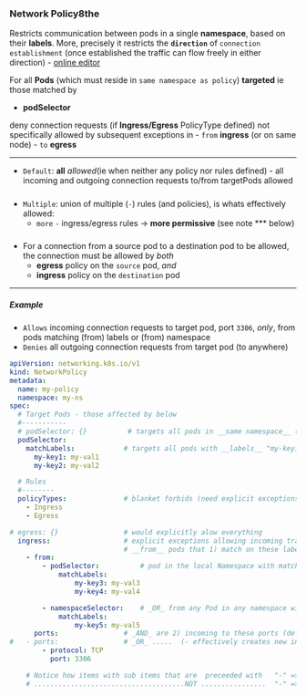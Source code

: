 
### Network Policy8the 
Restricts communication between pods in a single **namespace**, based on their **labels**.
More, precisely it restricts the **`direction`** of `connection establishment` (once established the traffic can flow freely in either direction) - [online editor](https://editor.networkpolicy.io/)

For all **Pods** (which must reside in `same namespace as policy`) **targeted** ie those matched by 
- **podSelector**

 deny connection requests (if **Ingress/Egress** PolicyType defined) 
 not specifically allowed by subsequent exceptions in
    - `from`  **ingress** (or on same node)
    - `to` **egress**

---- 
- `Default`: **all** *allowed*(ie when neither any policy nor rules defined) - all incoming and outgoing connection requests to/from targetPods allowed
#####
- `Multiple`: union of multiple (`-`) rules (and policies), is whats effectively allowed:
    - `more` `-` ingress/egress  rules 
    -> **more permissive** (see note *** below)
#####
- For a connection from a source pod to a destination pod to be allowed, the connection must be allowed by *both* 
    - **egress** policy on the `source` pod, *and* 
    - **ingress** policy on the `destination` pod


---
##### Example
 - `Allows` incoming connection requests to target pod, port `3306`, _only_,  from pods matching (from) labels or (from) namespace
 - `Denies` all outgoing connection requests from target pod  (to anywhere) 

```yaml
apiVersion: networking.k8s.io/v1
kind: NetworkPolicy
metadata:
  name: my-policy
  namespace: my-ns
spec:
  # Target Pods - those affected by below
  #-----------
  # podSelector: {}          # targets all pods in __same namespace__ (as policy)
  podSelector:
    matchLabels:            # targets all pods with __labels__ "my-key1=my-val1" and "my-key2=my-val2"
      my-key1: my-val1
      my-key2: my-val2

  # Rules
  #--------
  policyTypes:              # blanket forbids (need explicit exceptions in ingress/egress below).
    - Ingress               
    - Egress                

# egress: {}                # would explicitly alow everything
  ingress:                  # explicit exceptions allowing incoming traffic (__to__ pods matched by __above__ podSelector)
                            # __from__ pods that 1) match on these labels
    - from:
        - podSelector:          # pod in the local Namespace with matching labels matching labels
            matchLabels:
                my-key3: my-val3
                my-key4: my-val4

        - namespaceSelector:    # _OR_ from any Pod in any namespace with matching labels
            matchLabels:
                my-key5: my-val5       
      ports:                # _AND_ are 2) incoming to these ports (default - all ports)
#   - ports:                # _OR_ .....  (- effectively creates new independent rule, and rules are ORed together)
        - protocol: TCP
          port: 3306

    # Notice how items with sub items that are  preceeded with   "-" =>  _OR_  =>  multiple (more permissive) rules ****
    # .....................................NOT ................  "-" => _AND_  =>  single   (less permissive) rule

   
```

